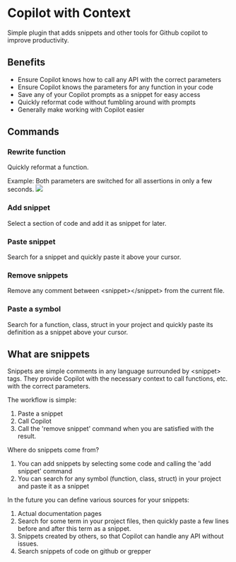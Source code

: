 # Copilot with Context
Simple plugin that adds snippets and other tools for Github copilot to improve productivity.

## Benefits
* Ensure Copilot knows how to call any API with the correct parameters
* Ensure Copilot knows the parameters for any function in your code
* Save any of your Copilot prompts as a snippet for easy access
* Quickly reformat code without fumbling around with prompts
* Generally make working with Copilot easier
  
## Commands
### Rewrite function
Quickly reformat a function.

Example: Both parameters are switched for all assertions in only a few seconds. 
![](https://im5.ezgif.com/tmp/ezgif-5-8b5636286c.gif)

### Add snippet
Select a section of code and add it as snippet for later.

### Paste snippet
Search for a snippet and quickly paste it above your cursor.

### Remove snippets
Remove any comment between \<snippet\>\</snippet\> from the current file.

### Paste a symbol
Search for a function, class, struct in your project and quickly paste its definition as a snippet above your cursor.

## What are snippets
Snippets are simple comments in any language surrounded by \<snippet\> tags. They provide Copilot with the necessary context to call functions, etc. with the correct parameters.

The workflow is simple:
1. Paste a snippet
2. Call Copilot
3. Call the 'remove snippet' command when you are satisfied with the result.

Where do snippets come from?
1. You can add snippets by selecting some code and calling the 'add snippet' command
2. You can search for any symbol (function, class, struct) in your project and paste it as a snippet

In the future you can define various sources for your snippets:
1. Actual documentation pages 
2. Search for some term in your project files, then quickly paste a few lines before and after this term as a snippet.
3. Snippets created by others, so that Copilot can handle any API without issues.
4. Search snippets of code on github or grepper

